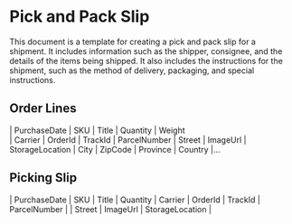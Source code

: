 # Pick and Pack Slip

This document is a template for creating a pick and pack slip for a shipment. It includes information such as the shipper, consignee, and the details of the items being shipped. It also includes the instructions for the shipment, such as the method of delivery, packaging, and special instructions.


## Order Lines
| PurchaseDate | SKU | Title | Quantity | Weight  
| Carrier | OrderId | TrackId | ParcelNumber | Street | ImageUrl 
| StorageLocation | City | ZipCode | Province | Country |...

## Picking Slip
| PurchaseDate | SKU | Title | Quantity | Carrier | OrderId | TrackId | ParcelNumber |
| Street | ImageUrl | StorageLocation | 

